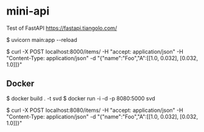 # mini-api

Test of FastAPI https://fastapi.tiangolo.com/

$ uvicorn main:app --reload

$ curl -X POST localhost:8000/items/ -H "accept: application/json" -H "Content-Type: application/json" -d "{\"name\":\"Foo\",\"A\":[[1.0, 0.032], [0.032, 1.0]]}"

## Docker

$ docker build . -t svd
$ docker run -i -d -p 8080:5000 svd

$ curl -X POST localhost:8080/items/ -H "accept: application/json" -H "Content-Type: application/json" -d "{\"name\":\"Foo\",\"A\":[[1.0, 0.032], [0.032, 1.0]]}"
